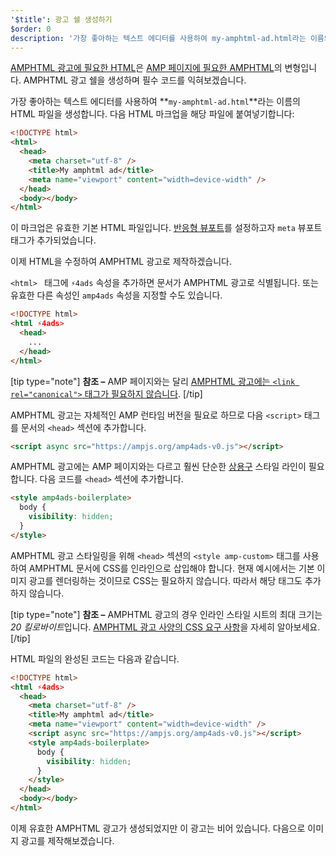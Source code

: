 ```yaml
---
'$title': 광고 쉘 생성하기
$order: 0
description: '가장 좋아하는 텍스트 에디터를 사용하여 my-amphtml-ad.html라는 이름의 HTML 파일을 생성합니다. 다음 HTML 마크업을 해당 파일에 붙여넣기합니다:...'
---
```


[AMPHTML 광고에 필요한 HTML](../../../../documentation/guides-and-tutorials/learn/a4a_spec.md)은 [AMP 페이지에 필요한 AMPHTML](../../../../documentation/guides-and-tutorials/learn/spec/amphtml.md)의 변형입니다. AMPHTML 광고 쉘을 생성하며 필수 코드를 익혀보겠습니다.

가장 좋아하는 텍스트 에디터를 사용하여 **`my-amphtml-ad.html`**라는 이름의 HTML 파일을 생성합니다. 다음 HTML 마크업을 해당 파일에 붙여넣기합니다:

```html
<!DOCTYPE html>
<html>
  <head>
    <meta charset="utf-8" />
    <title>My amphtml ad</title>
    <meta name="viewport" content="width=device-width" />
  </head>
  <body></body>
</html>
```

이 마크업은 유효한 기본 HTML 파일입니다. [반응형 뷰포트](../../../../documentation/guides-and-tutorials/develop/style_and_layout/responsive_design.md#controlling-the-viewport)를 설정하고자 `meta` 뷰포트 태그가 추가되었습니다.

이제 HTML을 수정하여 AMPHTML 광고로 제작하겠습니다.

`<html> ` 태그에 `⚡4ads` 속성을 추가하면 문서가 AMPHTML 광고로 식별됩니다. 또는 유효한 다른 속성인 `amp4ads` 속성을 지정할 수도 있습니다.

```html
<!DOCTYPE html>
<html ⚡4ads>
  <head>
    ...
  </head>
</html>
```

[tip type="note"] **참조 –** AMP 페이지와는 달리 [AMPHTML 광고에는 `<link rel="canonical">` 태그가 필요하지 않습니다](../../../../documentation/guides-and-tutorials/learn/a4a_spec.md#amphtml-ad-format-rules). [/tip]

AMPHTML 광고는 자체적인 AMP 런타임 버전을 필요로 하므로 다음 `<script>` 태그를 문서의 `<head>` 섹션에 추가합니다.

```html
<script async src="https://ampjs.org/amp4ads-v0.js"></script>
```

AMPHTML 광고에는 AMP 페이지와는 다르고 훨씬 단순한 [상용구](../../../../documentation/guides-and-tutorials/learn/a4a_spec.md#boilerplate) 스타일 라인이 필요합니다. 다음 코드를 `<head>` 섹션에 추가합니다.

```html
<style amp4ads-boilerplate>
  body {
    visibility: hidden;
  }
</style>
```

AMPHTML 광고 스타일링을 위해 `<head>` 섹션의 `<style amp-custom>` 태그를 사용하여 AMPHTML 문서에 CSS를 인라인으로 삽입해야 합니다. 현재 예시에서는 기본 이미지 광고를 렌더링하는 것이므로 CSS는 필요하지 않습니다. 따라서 해당 태그도 추가하지 않습니다.

[tip type="note"] **참조 –** AMPHTML 광고의 경우 인라인 스타일 시트의 최대 크기는 *20 킬로바이트*입니다. [AMPHTML 광고 사양의 CSS 요구 사항](../../../../documentation/guides-and-tutorials/learn/a4a_spec.md#css)을 자세히 알아보세요. [/tip]

HTML 파일의 완성된 코드는 다음과 같습니다.

```html
<!DOCTYPE html>
<html ⚡4ads>
  <head>
    <meta charset="utf-8" />
    <title>My amphtml ad</title>
    <meta name="viewport" content="width=device-width" />
    <script async src="https://ampjs.org/amp4ads-v0.js"></script>
    <style amp4ads-boilerplate>
      body {
        visibility: hidden;
      }
    </style>
  </head>
  <body></body>
</html>
```

이제 유효한 AMPHTML 광고가 생성되었지만 이 광고는 비어 있습니다. 다음으로 이미지 광고를 제작해보겠습니다.
